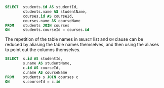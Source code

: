 ```sql
SELECT  students.id AS studentId,
        students.name AS studentName,
        courses.id AS courseId,
        courses.name AS courseName
FROM    students JOIN courses
ON      students.courseId = courses.id
```

The repetition of the table names in `SELECT` list and `ON` clause can be reduced by aliasing the table names themselves, and then using the aliases to point out the columns themselves.

```sql
SELECT  s.id AS studentId,
        s.name AS studentName,
        c.id AS courseId,
        c.name AS courseName
FROM    students s JOIN courses c
ON      s.courseId = c.id
```
